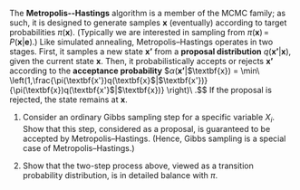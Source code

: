

The <b>Metropolis--Hastings</b> algorithm is a member of the MCMC family; as such,
it is designed to generate samples $\textbf{x}$ (eventually) according to target
probabilities $\pi(\textbf{x})$. (Typically we are interested in sampling from
$\pi(\textbf{x}){{\,=\,}}P(\textbf{x}$|$\textbf{e})$.) Like simulated annealing,
Metropolis–Hastings operates in two stages. First, it samples a new
state $\textbf{x'}$ from a <b>proposal distribution</b> $q(\textbf{x'}$|$\textbf{x})$, given the current state $\textbf{x}$.
Then, it probabilistically accepts or rejects $\textbf{x'}$ according to the <b>acceptance probability</b>
$$\alpha(\textbf{x'}$|$\textbf{x}) = \min\ \left(1,\frac{\pi(\textbf{x'})q(\textbf{x}$|$\textbf{x'})}{\pi(\textbf{x})q(\textbf{x'}$|$\textbf{x})}  \right)\ .$$
If the proposal is rejected, the state remains at $\textbf{x}$.<br>

1.  Consider an ordinary Gibbs sampling step for a specific variable
    $X_i$. Show that this step, considered as a proposal, is guaranteed
    to be accepted by Metropolis–Hastings. (Hence, Gibbs sampling is a
    special case of Metropolis–Hastings.)<br>

2.  Show that the two-step process above, viewed as a transition
    probability distribution, is in detailed balance with $\pi$.<br>
